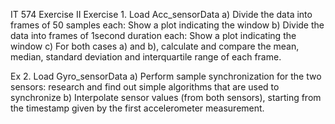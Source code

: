 IT 574
Exercise II
Exercise 1. Load Acc_sensorData
a) Divide the data into frames of 50 samples each: Show a plot indicating the window
b) Divide the data into frames of 1second duration each: Show a plot indicating the window
c) For both cases a) and b), calculate and compare the mean, median, standard deviation and interquartile range of each frame.

Ex 2. Load Gyro_sensorData
a) Perform sample synchronization for the two sensors: research and find out simple algorithms  that are used to synchronize 
b) Interpolate sensor values (from both sensors), starting from the timestamp given by the first accelerometer measurement.
